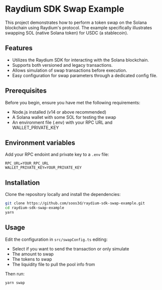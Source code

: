 # Raydium SDK Swap Example

This project demonstrates how to perform a token swap on the Solana blockchain using Raydium's protocol. The example specifically illustrates swapping SOL (native Solana token) for USDC (a stablecoin).

## Features

- Utilizes the Raydium SDK for interacting with the Solana blockchain.
- Supports both versioned and legacy transactions.
- Allows simulation of swap transactions before execution.
- Easy configuration for swap parameters through a dedicated config file.

## Prerequisites

Before you begin, ensure you have met the following requirements:

- Node.js installed (v14 or above recommended)
- A Solana wallet with some SOL for testing the swap
- An environment file (.env) with your RPC URL and WALLET_PRIVATE_KEY

## Environment variables

Add your RPC endoint and private key to a `.env` file:

```env
RPC_URL=YOUR_RPC_URL
WALLET_PRIVATE_KEY=YOUR_PRIVATE_KEY
```

## Installation

Clone the repository locally and install the dependencies:

```bash
git clone https://github.com/soos3d/raydium-sdk-swap-example.git
cd raydium-sdk-swap-example
yarn
```

## Usage

Edit the configuration in `src/swapConfig.ts` editing:

- Select if you want to send the transaction or only simulate
- The amount to swap
- The tokens to swap
- The liquidity file to pull the pool info from

Then run:

```sh
yarn swap
```
